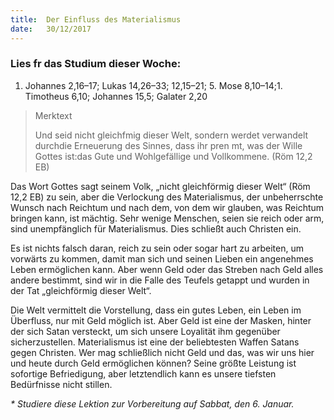 ```yaml
---
title:  Der Einfluss des Materialismus
date:   30/12/2017
---
```


### Lies fr das Studium dieser Woche: 
1. Johannes 2,16–17; Lukas 14,26–33; 12,15–21; 5. Mose 8,10–14;1. Timotheus 6,10; Johannes 15,5; Galater 2,20 

> <p>Merktext</p> 
> Und seid nicht gleichfmig dieser Welt, sondern werdet verwandelt durchdie Erneuerung des Sinnes, dass ihr pren mt, was der Wille Gottes ist:das Gute und Wohlgefällige und Vollkommene. (Röm 12,2 EB) 

Das Wort Gottes sagt seinem Volk, „nicht gleichförmig dieser Welt“ (Röm 12,2 EB) zu sein, aber die Verlockung des Materialismus, der unbeherrschte Wunsch nach Reichtum und nach dem, von dem wir glauben, was Reichtum bringen kann, ist mächtig. Sehr wenige Menschen, seien sie reich oder arm, sind unempfänglich für Materialismus. Dies schließt auch Christen ein. 

Es ist nichts falsch daran, reich zu sein oder sogar hart zu arbeiten, um vorwärts zu kommen, damit man sich und seinen Lieben ein angenehmes Leben ermöglichen kann. Aber wenn Geld oder das Streben nach Geld alles andere bestimmt, sind wir in die Falle des Teufels getappt und wurden in der Tat „gleichförmig dieser Welt“. 

Die Welt vermittelt die Vorstellung, dass ein gutes Leben, ein Leben im Überfluss, nur mit Geld möglich ist. Aber Geld ist eine der Masken, hinter der sich Satan versteckt, um sich unsere Loyalität ihm gegenüber sicherzustellen. Materialismus ist eine der beliebtesten Waffen Satans gegen Christen. Wer mag schließlich nicht Geld und das, was wir uns hier und heute durch Geld ermöglichen können? Seine größte Leistung ist sofortige Befriedigung, aber letztendlich kann es unsere tiefsten Bedürfnisse nicht stillen. 

_* Studiere diese Lektion zur Vorbereitung auf Sabbat, den 6. Januar._
